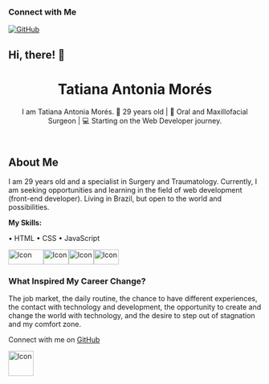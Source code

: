 ### Connect with Me
[![GitHub](https://img.shields.io/badge/GitHub-TatianaMorés-black?style=flat-square&logo=github)](https://github.com/YOUR_GITHUB_USERNAME)<html lang="en">
<head>
    <meta charset="UTF-8">
    <meta name="viewport" content="width=device-width, initial-scale=1.0">
    <link rel="stylesheet" href="styles.css">
    <h2> 
     Hi, there! 👋
</h2>
</head>
<body>
    <div class="container">
        <header>
            <h1>Tatiana Antonia Morés</h1>
            <p class="subtitle">
            I am Tatiana Antonia Morés.
🎉 29 years old | 🦷 Oral and Maxillofacial Surgeon | 💻 Starting on the Web Developer journey. </p>
        </header>
        <section class="bio">
            <h2>About Me</h2>
            <p>
                I am 29 years old and a specialist in Surgery and Traumatology. Currently, I am seeking opportunities 
                and learning in the field of web development (front-end developer). Living in Brazil, but open to the 
                world and possibilities.
            </p>
                
 <p><strong>My Skills: </strong></p>
• HTML
• CSS 
 • JavaScript 
</p>
 <img src="https://img.shields.io/badge/JavaScript-F7DF1E?style=flat-square&logo=javascript&logoColor=000000" alt="Icon" style="width: 70px; height: 30px;"><img src= "https://simpleicons.org/icons/html5.svg" alt="Icon" style="width: 50px; height: 30px;"><img src="https://simpleicons.org/icons/csswizardry.svg" alt="Icon" style="width: 50px; height: 30px;"><img src="https://simpleicons.org/icons/nodedotjs.svg" alt="Icon" style="width: 50px; height: 30px;">
<p>
            <h3>What Inspired My Career Change?</h3>
            <p>
                The job market, the daily routine, the chance to have different experiences, 
                the contact with technology and development, the opportunity to create and change the world with technology, 
                and the desire to step out of stagnation and my comfort zone.
            </p>
            </p>
        </section>
        <footer>
            <p>Connect with me on <a href="https://github.com/YOUR_GITHUB_USERNAME" target="_blank">GitHub</a></p>
        </footer>
    </div>
          <img src="https://img.icons8.com/?size=100&id=52539&format=png&color=000000" alt="Icon" style="width: 50px; height: 50px;">
</body>
</html>
